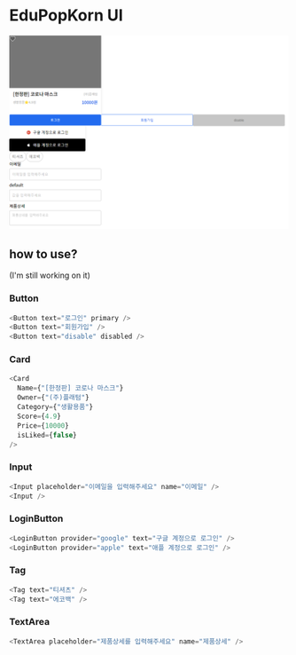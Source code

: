 # EduPopKorn UI  

<p align="center">
   <img src="public/image.PNG" alg="logo" />
</p>

## how to use?  
(I'm still working on it)

### Button

```javascript
<Button text="로그인" primary />
<Button text="회원가입" />
<Button text="disable" disabled />
```

### Card
```javascript
<Card
  Name={"[한정판] 코로나 마스크"}
  Owner={"(주)플래텀"}
  Category={"생활용품"}
  Score={4.9}
  Price={10000}
  isLiked={false}
/>
```

### Input
```javascript
<Input placeholder="이메일을 입력해주세요" name="이메일" />
<Input />
```


### LoginButton
```javascript
<LoginButton provider="google" text="구글 계정으로 로그인" />
<LoginButton provider="apple" text="애플 계정으로 로그인" />
```

### Tag
```javascript
<Tag text="티셔츠" />
<Tag text="에코백" />
```

### TextArea  
```javascript
<TextArea placeholder="제품상세를 입력해주세요" name="제품상세" />
```